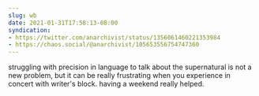```yaml
---
slug: wb
date: 2021-01-31T17:58:13-08:00
syndication:
- https://twitter.com/anarchivist/status/1356061460221353984
- https://chaos.social/@anarchivist/105653556754747360
---
```


struggling with precision in language to talk about the supernatural is not a new problem, but it can be really frustrating when you experience in concert with writer's block. having a weekend really helped.

